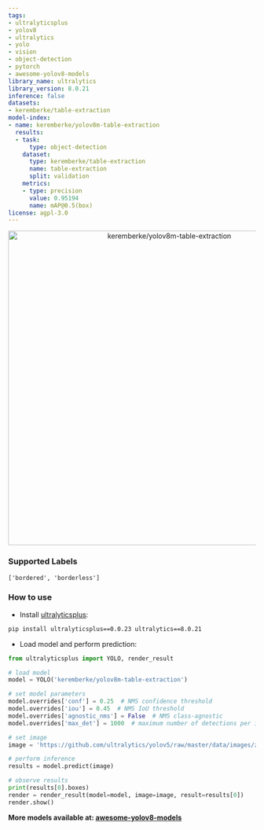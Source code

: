 ```yaml
---
tags:
- ultralyticsplus
- yolov8
- ultralytics
- yolo
- vision
- object-detection
- pytorch
- awesome-yolov8-models
library_name: ultralytics
library_version: 8.0.21
inference: false
datasets:
- keremberke/table-extraction
model-index:
- name: keremberke/yolov8m-table-extraction
  results:
  - task:
      type: object-detection
    dataset:
      type: keremberke/table-extraction
      name: table-extraction
      split: validation
    metrics:
    - type: precision
      value: 0.95194
      name: mAP@0.5(box)
license: agpl-3.0
---
```


<div align="center">
  <img width="640" alt="keremberke/yolov8m-table-extraction" src="https://huggingface.co/keremberke/yolov8m-table-extraction/resolve/main/thumbnail.jpg">
</div>

### Supported Labels

```
['bordered', 'borderless']
```

### How to use

- Install [ultralyticsplus](https://github.com/fcakyon/ultralyticsplus):

```bash
pip install ultralyticsplus==0.0.23 ultralytics==8.0.21
```

- Load model and perform prediction:

```python
from ultralyticsplus import YOLO, render_result

# load model
model = YOLO('keremberke/yolov8m-table-extraction')

# set model parameters
model.overrides['conf'] = 0.25  # NMS confidence threshold
model.overrides['iou'] = 0.45  # NMS IoU threshold
model.overrides['agnostic_nms'] = False  # NMS class-agnostic
model.overrides['max_det'] = 1000  # maximum number of detections per image

# set image
image = 'https://github.com/ultralytics/yolov5/raw/master/data/images/zidane.jpg'

# perform inference
results = model.predict(image)

# observe results
print(results[0].boxes)
render = render_result(model=model, image=image, result=results[0])
render.show()
```

**More models available at: [awesome-yolov8-models](https://yolov8.xyz)**